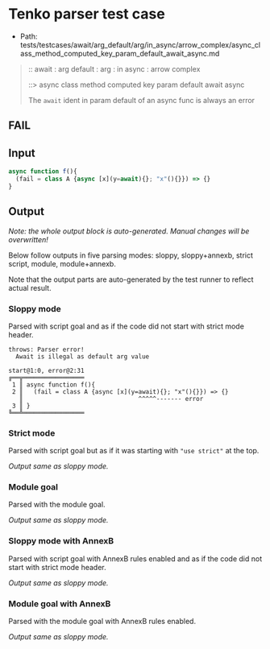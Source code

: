 # Tenko parser test case

- Path: tests/testcases/await/arg_default/arg/in_async/arrow_complex/async_class_method_computed_key_param_default_await_async.md

> :: await : arg default : arg : in async : arrow complex
>
> ::> async class method computed key param default await async
>
> The `await` ident in param default of an async func is always an error

## FAIL

## Input

`````js
async function f(){
  (fail = class A {async [x](y=await){}; "x"(){}}) => {}
}
`````

## Output

_Note: the whole output block is auto-generated. Manual changes will be overwritten!_

Below follow outputs in five parsing modes: sloppy, sloppy+annexb, strict script, module, module+annexb.

Note that the output parts are auto-generated by the test runner to reflect actual result.

### Sloppy mode

Parsed with script goal and as if the code did not start with strict mode header.

`````
throws: Parser error!
  Await is illegal as default arg value

start@1:0, error@2:31
╔══╦═════════════════
 1 ║ async function f(){
 2 ║   (fail = class A {async [x](y=await){}; "x"(){}}) => {}
   ║                                ^^^^^------- error
 3 ║ }
╚══╩═════════════════

`````

### Strict mode

Parsed with script goal but as if it was starting with `"use strict"` at the top.

_Output same as sloppy mode._

### Module goal

Parsed with the module goal.

_Output same as sloppy mode._

### Sloppy mode with AnnexB

Parsed with script goal with AnnexB rules enabled and as if the code did not start with strict mode header.

_Output same as sloppy mode._

### Module goal with AnnexB

Parsed with the module goal with AnnexB rules enabled.

_Output same as sloppy mode._
